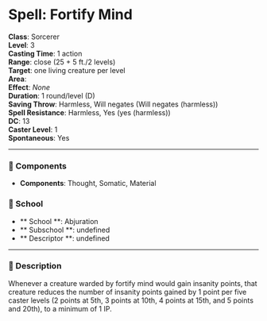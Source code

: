 
# Spell: Fortify Mind
**Class**: Sorcerer  
**Level**: 3  
**Casting Time**: 1 action  
**Range**: close (25 + 5 ft./2 levels)  
**Target**: one living creature per level  
**Area**:   
**Effect**: _None_  
**Duration**: 1 round/level (D)  
**Saving Throw**: Harmless, Will negates (Will negates (harmless))  
**Spell Resistance**: Harmless, Yes (yes (harmless))  
**DC**: 13  
**Caster Level**: 1  
**Spontaneous**: Yes

---

### 🔮 Components
- **Components**: Thought, Somatic, Material

### 🏫 School
- ** School **: Abjuration
- ** Subschool **: undefined
- ** Descriptor **: undefined
---

### 📜 Description
Whenever a creature warded by fortify mind would gain insanity points, that creature reduces the number of insanity points gained by 1 point per five caster levels (2 points at 5th, 3 points at 10th, 4 points at 15th, and 5 points and 20th), to a minimum of 1 IP.

